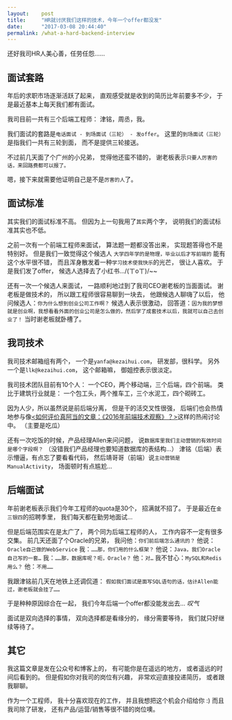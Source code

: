 ```yaml
---
layout:    post
title:     "HR就讨厌我们这样的技术，今年一个offer都没发"
date:      "2017-03-08 20:44:40"
permalink: /what-a-hard-backend-interview
---
```


还好我司HR人美心善，任劳任怨……

<!--MORE-->

## 面试套路

年后的求职市场逐渐活跃了起来，
直观感受就是收到的简历比年前要多不少，
于是最近基本上每天我们都有面试。

我司目前一共有三个后端工程师：
津铭，周丞，我。

我们面试的套路是`电话面试 - 到场面试（三轮） - 发offer`。
这里的`到场面试（三轮）`是指我们一共有三轮到面，
而不是提供三轮接送。

不过前几天面了个广州的小兄弟，
觉得他还蛮不错的，
谢老板表示`只要人厉害的话，来回路费都可以报了。`

嗯，接下来就需要他证明自己是不是`厉害的人`了。


## 面试标准

其实我们的面试标准不高。
但因为上一句我用了`其实`两个字，
说明我们的面试标准其实也不低。

之前一次有一个前端工程师来面试，
算法题一题都没答出来，
实现题答得也不是特别好。
但是我们一致觉得这个候选人
`大学四年学的是物理，毕业以后才写前端的`
能有这个水平很不错，
而且浑身散发着一种`学习技术使我快乐`的光芒，
很让人喜欢。
于是我们发了offer，
候选人选择去了小红书.../(ㄒoㄒ)/~~

还有一次一个候选人来面试，
一路顺利地过到了我司CEO谢老板的当面面试。
谢老板是做技术的，
所以跟工程师很容易聊到一块去，
他跟候选人聊嗨了以后，
他问候选人：`你为什么想到创业公司工作啊？`
候选人表示很激动，
回答道：`因为我的梦想就是创业啊，我想看看外面的创业公司是怎么做的，然后学了成套技术以后，我就可以自己去创业了！`
当时谢老板就卧槽了。


## 我司技术

我司技术邮箱组有两个，
一个是`yanfa@kezaihui.com`，
研发部，很科学。
另外一个是`llk@kezaihui.com`，
这个邮箱嘛，
御姐控表示很淡定。

我司技术团队目前有10个人：
一个CEO，两个移动端，三个后端，四个前端。
类比于建筑行业就是：
一个包工头，两个推车工，三个水泥工，四个砌砖工。

因为人少，所以虽然说是前后端分离，
但是干的活交叉性很强，
后端们也会热情地参与像[<如何评价真阿当的文章：《2016年前端技术观察》？>][zhihu-adang]这样的热闹讨论中。
（主要是吃瓜）

还有一次吃饭的时候，产品经理Allen来问问题，
说`数据库里我们主动营销的有效时间是哪个字段啊？`
（没错我们产品经理也要知道数据库的表结构…）
津铭（后端）表示懵逼，有点忘了要看看代码，
然后靖哥哥（前端）说`主动营销是ManualActivity`，
场面顿时有点尴尬…


## 后端面试

年前谢老板表示我们今年工程师的quota是30个，
招满就不招了。
于是最近在`金三银四`的招聘季里，
我们每天都在勤劳地面试…

但是后端范围实在是太广了，
两个同为后端工程师的人，
工作内容不一定有很多交集。
前几天还面了个Oracle的兄弟，
我问他：`你们前后端怎么通讯的？`
他说：`Oracle自己做的WebService`
我：`……那，你们用的什么框架？`
他说：`Java，我们Oracle自己写的一套…`
我：`……那，数据库呢？呃，Oracle？`
他：`对…`
我不甘心：`MySQL和Redis用么？`
他：`不用……`

我跟津铭前几天在地铁上还调侃道：
`假如我们面试是面写SQL语句的话，估计Allen能过，谢老板就会挂了……`

于是种种原因综合在一起，
我们今年后端一个offer都没能发出去…
*叹气*

面试是双向选择的事情，
双向选择都是看缘分的，
缘分需要等待，
我们就只好继续等待了。


## 其它

我这篇文章是发在公众号和博客上的，
有可能你是在遥远的地方，
或者遥远的时间后看到的。
但是假如你对我司的岗位有兴趣，
非常欢迎直接投递简历，
或者跟我聊聊。

作为一个工程师，
我十分喜欢现在的工作，
并且我想把这个机会介绍给你 :)
而且我司除了研发，
还有产品/运营/销售等很不错的岗位噢。

[zhihu-adang]: https://www.zhihu.com/question/53625757
